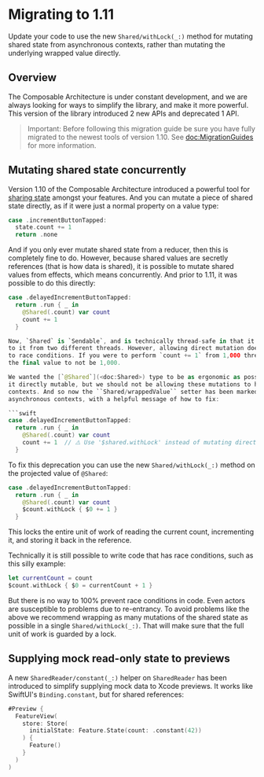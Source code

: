 # Migrating to 1.11

Update your code to use the new ``Shared/withLock(_:)`` method for mutating shared state from
asynchronous contexts, rather than mutating the underlying wrapped value directly.

## Overview

The Composable Architecture is under constant development, and we are always looking for ways to
simplify the library, and make it more powerful. This version of the library introduced 2 new
APIs and deprecated 1 API.

> Important: Before following this migration guide be sure you have fully migrated to the newest
> tools of version 1.10. See <doc:MigrationGuides> for more information.

## Mutating shared state concurrently

Version 1.10 of the Composable Architecture introduced a powerful tool for 
[sharing state](<doc:SharingState>) amongst your features. And you can mutate a piece of shared
state directly, as if it were just a normal property on a value type:

```swift
case .incrementButtonTapped:
  state.count += 1
  return .none
```

And if you only ever mutate shared state from a reducer, then this is completely fine to do.
However, because shared values are secretly references (that is how data is shared), it is possible
to mutate shared values from effects, which means concurrently. And prior to 1.11, it was possible
to do this directly:

```swift
case .delayedIncrementButtonTapped:
  return .run { _ in
    @Shared(.count) var count
    count += 1
  }

Now, `Shared` is `Sendable`, and is technically thread-safe in that it will not crash when writing
to it from two different threads. However, allowing direct mutation does make the value susceptible
to race conditions. If you were to perform `count += 1` from 1,000 threads, it is possible for
the final value to not be 1,000.

We wanted the [`@Shared`](<doc:Shared>) type to be as ergonomic as possible, and that is why we make
it directly mutable, but we should not be allowing these mutations to happen from asynchronous
contexts. And so now the ``Shared/wrappedValue`` setter has been marked unavailable from
asynchronous contexts, with a helpful message of how to fix:

```swift
case .delayedIncrementButtonTapped:
  return .run { _ in
    @Shared(.count) var count
    count += 1  // ⚠️ Use '$shared.withLock' instead of mutating directly.
  }
```

To fix this deprecation you can use the new ``Shared/withLock(_:)`` method on the projected value of
`@Shared`:

```swift
case .delayedIncrementButtonTapped:
  return .run { _ in
    @Shared(.count) var count
    $count.withLock { $0 += 1 }
  }
```

This locks the entire unit of work of reading the current count, incrementing it, and storing it
back in the reference.

Technically it is still possible to write code that has race conditions, such as this silly example:

```swift
let currentCount = count
$count.withLock { $0 = currentCount + 1 }
```

But there is no way to 100% prevent race conditions in code. Even actors are susceptible to problems
due to re-entrancy. To avoid problems like the above we recommend wrapping as many mutations of the
shared state as possible in a single ``Shared/withLock(_:)``. That will make sure that the full unit
of work is guarded by a lock.

## Supplying mock read-only state to previews

A new ``SharedReader/constant(_:)`` helper on ``SharedReader`` has been introduced to simplify
supplying mock data to Xcode previews. It works like SwiftUI's `Binding.constant`, but for shared
references:

```swift
#Preview {
  FeatureView(
    store: Store(
      initialState: Feature.State(count: .constant(42))
    ) {
      Feature()
    }
  )
)
```
